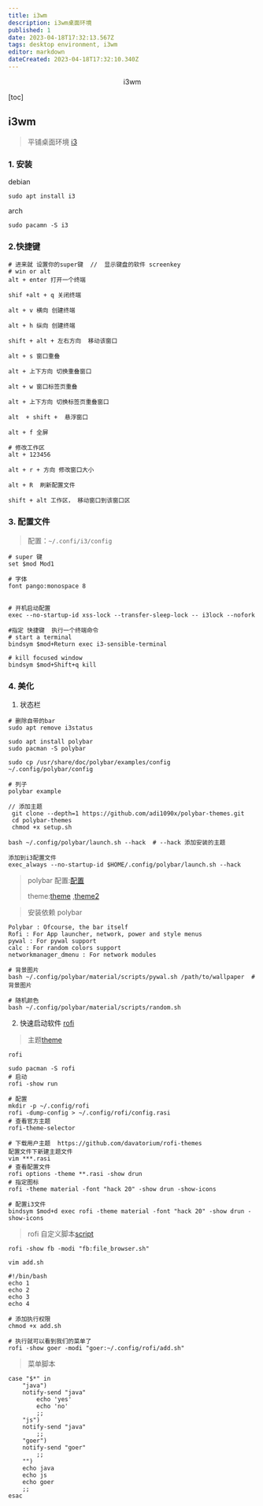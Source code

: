 ```yaml
---
title: i3wm
description: i3wm桌面环境
published: 1
date: 2023-04-18T17:32:13.567Z
tags: desktop environment, i3wm
editor: markdown
dateCreated: 2023-04-18T17:32:10.340Z
---
```


<center>i3wm</center>



[toc]





## i3wm 

> 平铺桌面环境 [i3](https://github.com/i3/i3)





### 1. 安装

debian

```shell
sudo apt install i3 
```

arch

```shell
sudo pacamn -S i3
```



### 2.快捷键

```shell
# 进来就 设置你的super键  //  显示键盘的软件 screenkey
# win or alt
alt + enter 打开一个终端

shif +alt + q 关闭终端

alt + v 横向 创建终端

alt + h 纵向 创建终端

shift + alt + 左右方向  移动该窗口

alt + s 窗口重叠 

alt + 上下方向 切换重叠窗口

alt + w 窗口标签页重叠 

alt + 上下方向 切换标签页重叠窗口

alt  + shift +  悬浮窗口

alt + f 全屏

# 修改工作区
alt + 123456

alt + r + 方向 修改窗口大小

alt + R  刷新配置文件

shift + alt 工作区， 移动窗口到该窗口区
```



### 3. 配置文件

> 配置：`~/.confi/i3/config`

```shell
# super 键
set $mod Mod1

# 字体
font pango:monospace 8


# 开机启动配置
exec --no-startup-id xss-lock --transfer-sleep-lock -- i3lock --nofork

#指定 快捷键  执行一个终端命令
# start a terminal
bindsym $mod+Return exec i3-sensible-terminal

# kill focused window
bindsym $mod+Shift+q kill
```



### 4. 美化



1. 状态栏

```shell
# 删除自带的bar
sudo apt remove i3status

sudo apt install polybar
sudo pacman -S polybar 

sudo cp /usr/share/doc/polybar/examples/config ~/.config/polybar/config

# 列子 
polybar example

// 添加主题
 git clone --depth=1 https://github.com/adi1090x/polybar-themes.git
 cd polybar-themes
 chmod +x setup.sh

bash ~/.config/polybar/launch.sh --hack  # --hack 添加安装的主题

添加到i3配置文件
exec_always --no-startup-id $HOME/.config/polybar/launch.sh --hack
```

> polybar 配置:[配置](https://zhuanlan.zhihu.com/p/385584238) 
>
> theme:[theme](https://github.com/adi1090x/polybar-themes) ,[theme2](https://github.com/zunpeng/polybar)



> 安装依赖 polybar

```shell
Polybar : Ofcourse, the bar itself
Rofi : For App launcher, network, power and style menus
pywal : For pywal support
calc : For random colors support
networkmanager_dmenu : For network modules
```

```shell
# 背景图片
bash ~/.config/polybar/material/scripts/pywal.sh /path/to/wallpaper  # 背景图片

# 随机颜色
bash ~/.config/polybar/material/scripts/random.sh
```





2. 快速启动软件 [rofi ](https://github.com/davatorium/rofi) 

> 主题[theme](https://github.com/davatorium/rofi-themes)

```shell
rofi 

sudo pacman -S rofi
# 启动
rofi -show run 

# 配置
mkdir -p ~/.config/rofi
rofi -dump-config > ~/.config/rofi/config.rasi
# 查看官方主题
rofi-theme-selector 

# 下载用户主题  https://github.com/davatorium/rofi-themes
配置文件下新建主题文件  
vim ***.rasi
# 查看配置文件
rofi options -theme **.rasi -show drun
# 指定图标
rofi -theme material -font "hack 20" -show drun -show-icons

# 配置i3文件
bindsym $mod+d exec rofi -theme material -font "hack 20" -show drun -show-icons
```

> rofi 自定义脚本[script](https://github.com/davatorium/rofi/blob/next/doc/rofi-script.5.markdown)

```shell
rofi -show fb -modi "fb:file_browser.sh"

vim add.sh 

#!/bin/bash
echo 1
echo 2
echo 3
echo 4

# 添加执行权限
chmod +x add.sh

# 执行就可以看到我们的菜单了
rofi -show goer -modi "goer:~/.config/rofi/add.sh"
```

> 菜单脚本

```shell
case "$*" in 
	"java")
	notify-send "java"
		echo 'yes'
		echo 'no'
		;;
	"js")
	notify-send "java"
		;;
	"goer")
	notify-send "goer"	
		;;
	"")
	echo java
	echo js
	echo goer
	;;
esac
```





